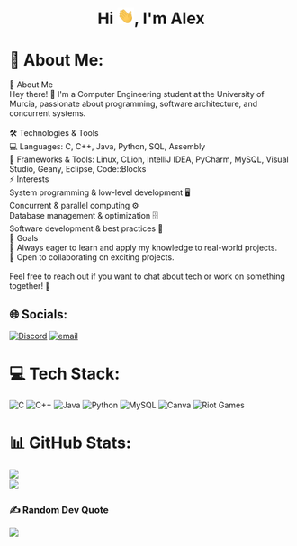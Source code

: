 <h1 align="center">Hi <img src="https://raw.githubusercontent.com/ABSphreak/ABSphreak/master/gifs/Hi.gif" width="30px">, I'm Alex </h1>

# 💫 About Me:
🚀 About Me<br>Hey there! 👋 I'm a Computer Engineering student at the University of Murcia, passionate about programming, software architecture, and concurrent systems.<br><br>🛠️ Technologies & Tools<br>💻 Languages: C, C++, Java, Python, SQL, Assembly<br>🔧 Frameworks & Tools: Linux, CLion, IntelliJ IDEA, PyCharm, MySQL, Visual Studio, Geany, Eclipse, Code::Blocks<br>⚡ Interests<br>System programming & low-level development 🖥️<br>Concurrent & parallel computing ⚙️<br>Database management & optimization 🗄️<br>Software development & best practices 🚀<br>🎯 Goals<br>📌 Always eager to learn and apply my knowledge to real-world projects.<br>📌 Open to collaborating on exciting projects.<br><br>Feel free to reach out if you want to chat about tech or work on something together! 🚀


## 🌐 Socials:
[![Discord](https://img.shields.io/badge/Discord-%237289DA.svg?logo=discord&logoColor=white)](https://discord.gg/discordapp.com/users/368858419333169157) [![email](https://img.shields.io/badge/Email-D14836?logo=gmail&logoColor=white)](mailto:alejandroamai04525@gmail.com) 

# 💻 Tech Stack:
![C](https://img.shields.io/badge/c-%2300599C.svg?style=for-the-badge&logo=c&logoColor=white) ![C++](https://img.shields.io/badge/c++-%2300599C.svg?style=for-the-badge&logo=c%2B%2B&logoColor=white) ![Java](https://img.shields.io/badge/java-%23ED8B00.svg?style=for-the-badge&logo=openjdk&logoColor=white) ![Python](https://img.shields.io/badge/python-3670A0?style=for-the-badge&logo=python&logoColor=ffdd54) ![MySQL](https://img.shields.io/badge/mysql-4479A1.svg?style=for-the-badge&logo=mysql&logoColor=white) ![Canva](https://img.shields.io/badge/Canva-%2300C4CC.svg?style=for-the-badge&logo=Canva&logoColor=white) ![Riot Games](https://img.shields.io/badge/riotgames-D32936.svg?style=for-the-badge&logo=riotgames&logoColor=white)
# 📊 GitHub Stats:
![](https://github-readme-stats.vercel.app/api?username=circulin&theme=blue_navy&hide_border=false&include_all_commits=false&count_private=false)<br/>
![](https://github-readme-streak-stats.herokuapp.com/?user=circulin&theme=blue_navy&hide_border=false)<br/>


### ✍️ Random Dev Quote
![](https://quotes-github-readme.vercel.app/api?type=horizontal&theme=gruvbox)

<!-- Proudly created with GPRM ( https://gprm.itsvg.in ) -->
